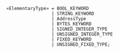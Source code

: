 <!-- This file is generated automatically by infrastructure scripts. Please don't edit by hand. -->

```{ .ebnf .slang-ebnf #ElementaryType }
«ElementaryType» = BOOL_KEYWORD
                 | STRING_KEYWORD
                 | AddressType
                 | BYTES_KEYWORD
                 | SIGNED_INTEGER_TYPE
                 | UNSIGNED_INTEGER_TYPE
                 | FIXED_KEYWORD
                 | UNSIGNED_FIXED_TYPE;
```
